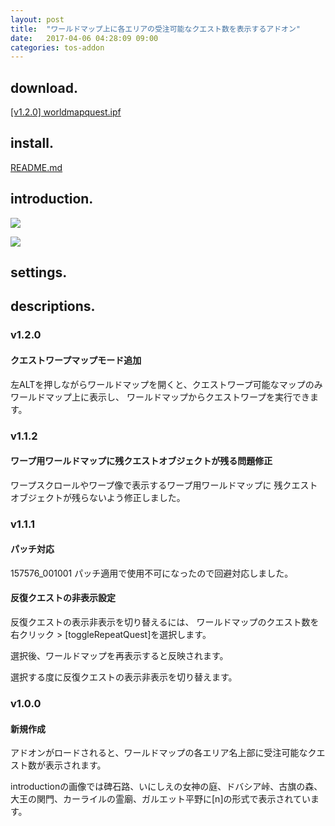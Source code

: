 ```yaml
---
layout: post
title:  "ワールドマップ上に各エリアの受注可能なクエスト数を表示するアドオン"
date:   2017-04-06 04:28:09 09:00
categories: tos-addon
---
```


## download.

[[v1.2.0] worldmapquest.ipf](https://github.com/weizlogy/tos/releases/download/worldmapquest/worldmapquest-v1.2.0.ipf)

## install.

[README.md](https://github.com/weizlogy/tos/blob/master/README.md)

## introduction.

[![](https://www.dropbox.com/s/lunp83pa1v4zybh/worldmapquest.png?dl=1)](https://www.dropbox.com/s/lunp83pa1v4zybh/worldmapquest.png?dl=0)

[![](https://www.dropbox.com/s/n17yhkt44we35ec/worldmapquest-warp.png?dl=1)](https://www.dropbox.com/s/n17yhkt44we35ec/worldmapquest-warp.png?dl=0)

## settings.

## descriptions.

### v1.2.0

#### クエストワープマップモード追加

左ALTを押しながらワールドマップを開くと、クエストワープ可能なマップのみワールドマップ上に表示し、
ワールドマップからクエストワープを実行できます。

### v1.1.2

#### ワープ用ワールドマップに残クエストオブジェクトが残る問題修正

ワープスクロールやワープ像で表示するワープ用ワールドマップに
残クエストオブジェクトが残らないよう修正しました。

### v1.1.1

#### パッチ対応

157576_001001 パッチ適用で使用不可になったので回避対応しました。

#### 反復クエストの非表示設定

反復クエストの表示非表示を切り替えるには、
ワールドマップのクエスト数を右クリック > [toggleRepeatQuest]を選択します。

選択後、ワールドマップを再表示すると反映されます。

選択する度に反復クエストの表示非表示を切り替えます。

### v1.0.0

#### 新規作成

アドオンがロードされると、ワールドマップの各エリア名上部に受注可能なクエスト数が表示されます。

introductionの画像では碑石路、いにしえの女神の庭、ドバシア峠、古旗の森、大王の関門、カーライルの霊廟、ガルエット平野に[n]の形式で表示されています。
